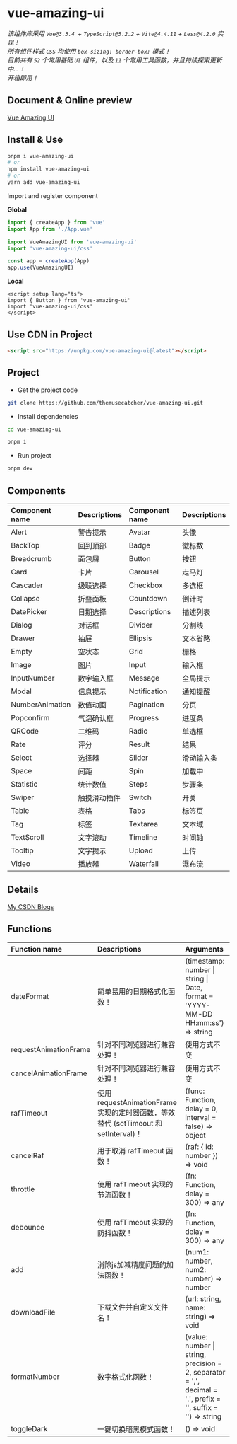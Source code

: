 # vue-amazing-ui

*该组件库采用 `Vue@3.3.4 `+ `TypeScript@5.2.2` + `Vite@4.4.11` + `Less@4.2.0` 实现！*<br/>
*所有组件样式 `CSS` 均使用 `box-sizing: border-box;` 模式！*<br/>
*目前共有 `52` 个常用基础 `UI` 组件，以及 `11` 个常用工具函数，并且持续探索更新中...！*<br/>
*开箱即用！*

## Document & Online preview

[Vue Amazing UI](https://themusecatcher.github.io/vue-amazing-ui/)

## Install & Use

```bash
pnpm i vue-amazing-ui
# or
npm install vue-amazing-ui
# or
yarn add vue-amazing-ui
```

Import and register component

**Global**

```ts
import { createApp } from 'vue'
import App from './App.vue'

import VueAmazingUI from 'vue-amazing-ui'
import 'vue-amazing-ui/css'

const app = createApp(App)
app.use(VueAmazingUI)
```

**Local**

```vue
<script setup lang="ts">
import { Button } from 'vue-amazing-ui'
import 'vue-amazing-ui/css'
</script>
```

## Use CDN in Project

```html
<script src="https://unpkg.com/vue-amazing-ui@latest"></script>
```

## Project

- Get the project code

```sh
git clone https://github.com/themusecatcher/vue-amazing-ui.git
```

- Install dependencies

```sh
cd vue-amazing-ui

pnpm i
```

- Run project

```sh
pnpm dev
```

## Components

Component name | Descriptions | Component name | Descriptions
:-- | :-- | :-- | :--
Alert | 警告提示 | Avatar | 头像
BackTop | 回到顶部 | Badge | 徽标数
Breadcrumb | 面包屑 | Button | 按钮
Card | 卡片 | Carousel | 走马灯
Cascader | 级联选择 | Checkbox | 多选框
Collapse | 折叠面板 | Countdown | 倒计时
DatePicker | 日期选择 | Descriptions | 描述列表
Dialog | 对话框 | Divider | 分割线
Drawer | 抽屉 | Ellipsis | 文本省略
Empty | 空状态 | Grid | 栅格
Image | 图片 | Input | 输入框
InputNumber | 数字输入框 | Message | 全局提示
Modal | 信息提示 | Notification | 通知提醒
NumberAnimation | 数值动画 | Pagination | 分页
Popconfirm | 气泡确认框 | Progress | 进度条
QRCode | 二维码 | Radio | 单选框
Rate | 评分 | Result | 结果
Select | 选择器 | Slider | 滑动输入条
Space | 间距 | Spin | 加载中
Statistic | 统计数值 | Steps | 步骤条
Swiper | 触摸滑动插件 | Switch | 开关
Table | 表格 | Tabs | 标签页
Tag | 标签 | Textarea | 文本域
TextScroll | 文字滚动 | Timeline | 时间轴
Tooltip | 文字提示 | Upload | 上传
Video | 播放器 | Waterfall | 瀑布流

## Details

[My CSDN Blogs](https://blog.csdn.net/Dandrose)

## Functions

Function name | Descriptions | Arguments
:-- | :-- | :--
dateFormat | 简单易用的日期格式化函数！ | (timestamp: number &#124; string &#124; Date, format = 'YYYY-MM-DD HH:mm:ss') => string
requestAnimationFrame | 针对不同浏览器进行兼容处理！ | 使用方式不变
cancelAnimationFrame | 针对不同浏览器进行兼容处理！ | 使用方式不变
rafTimeout | 使用 requestAnimationFrame 实现的定时器函数，等效替代 (setTimeout 和 setInterval)！ | (func: Function, delay = 0, interval = false) => object
cancelRaf | 用于取消 rafTimeout 函数！ | (raf: { id: number }) => void
throttle | 使用 rafTimeout 实现的节流函数！ | (fn: Function, delay = 300) => any
debounce | 使用 rafTimeout 实现的防抖函数！ | (fn: Function, delay = 300) => any
add | 消除js加减精度问题的加法函数！ | (num1: number, num2: number) => number
downloadFile | 下载文件并自定义文件名！ | (url: string, name: string) => void
formatNumber | 数字格式化函数！ | (value: number &#124; string, precision = 2, separator = ',', decimal = '.', prefix = '', suffix = '') => string
toggleDark | 一键切换暗黑模式函数！ | () => void
